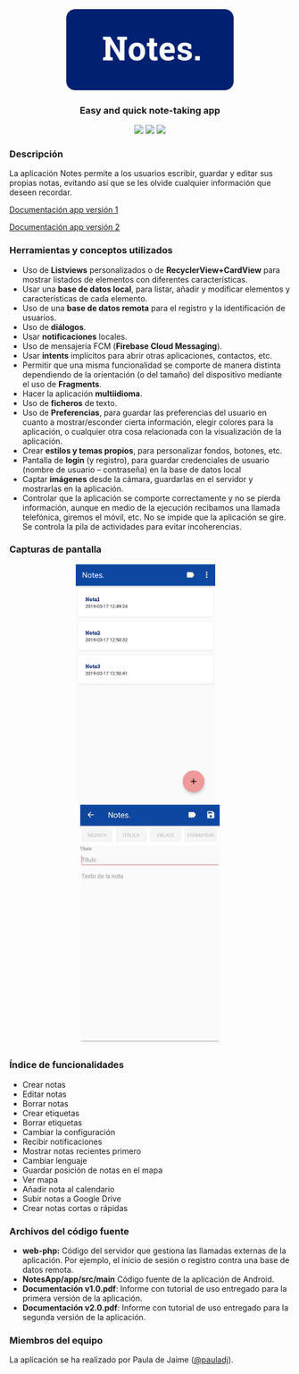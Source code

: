 <div align="center"><img src="img/logo.png" width="300"/></div>

<h3 align="center">Easy and quick note-taking app</h3>

<div align="center">
    <img src="https://img.shields.io/badge/Android-≥5.0-green?logo=android" />
    <img src="https://img.shields.io/badge/Java-v1.8-orange?logo=java" />
    <img src="https://img.shields.io/badge/PHP-v7.x-blue?logo=php" />
</div>

### Descripción

La aplicación Notes permite a los usuarios escribir, guardar y editar sus propias notas, evitando así que se les olvide cualquier información que deseen recordar.

[Documentación app versión 1](https://github.com/pauladj/android-quick-note-taking-app/blob/master/Documentaci%C3%B3n%20v1.0.pdf)

[Documentación app versión 2](https://github.com/pauladj/android-quick-note-taking-app/blob/master/Documentaci%C3%B3n%20v2.0.pdf)

### Herramientas y conceptos utilizados

- Uso de **Listviews** personalizados o de **RecyclerView+CardView** para mostrar listados de elementos con diferentes características.
- Usar una **base de datos local**, para listar, añadir y modificar elementos y características de cada elemento. 
- Uso de una **base de datos remota** para el registro y la identificación de usuarios. 
- Uso de **diálogos**. 
- Usar **notificaciones** locales. 
- Uso de mensajería FCM (**Firebase Cloud Messaging**). 
- Usar **intents** implícitos para abrir otras aplicaciones, contactos, etc.
- Permitir que una misma funcionalidad se comporte de manera distinta dependiendo de la orientación (o del tamaño) del dispositivo mediante el uso de **Fragments**. 
- Hacer la aplicación **multiidioma**.
- Uso de **ficheros** de texto. 
- Uso de **Preferencias**, para guardar las preferencias del usuario en cuanto a mostrar/esconder cierta información, elegir colores para la aplicación, o cualquier otra cosa relacionada con la visualización de la aplicación. 
- Crear **estilos y temas propios**, para personalizar fondos, botones, etc. 
- Pantalla de **login** (y registro), para guardar credenciales de usuario (nombre de usuario – contraseña) en la base de datos local
- Captar **imágenes** desde la cámara, guardarlas en el servidor y mostrarlas en la aplicación. 
- Controlar que la aplicación se comporte correctamente y no se pierda información, aunque en medio de la ejecución recibamos una llamada telefónica, giremos el móvil, etc. No se impide que la aplicación se gire. Se controla la pila de actividades para evitar incoherencias.

### Capturas de pantalla
<div align="center"><img src="img\lista-notas.png"  width="250" />&nbsp;&nbsp;&nbsp;&nbsp;<img src="img\nota.jpg" width="250"/></div>

### Índice de funcionalidades

- Crear notas
- Editar notas
- Borrar notas
- Crear etiquetas
- Borrar etiquetas
- Cambiar la configuración
- Recibir notificaciones
- Mostrar notas recientes primero
- Cambiar lenguaje
- Guardar posición de notas en el mapa
- Ver mapa
- Añadir nota al calendario
- Subir notas a Google Drive
- Crear notas cortas o rápidas

### Archivos del código fuente

- **web-php:** Código del servidor que gestiona las llamadas externas de la aplicación.  Por ejemplo, el inicio de sesión o registro contra una base de datos remota.
- **NotesApp/app/src/main** Código fuente de la aplicación de Android.
- **Documentación v1.0.pdf**: Informe con tutorial de uso entregado para la primera versión de la aplicación.
- **Documentación v2.0.pdf**: Informe con tutorial de uso entregado para la segunda versión de la aplicación.

### Miembros del equipo

La aplicación se ha realizado por Paula de Jaime (<a href="https://github.com/pauladj">@pauladj</a>).

